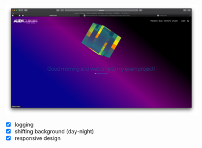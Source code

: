 
[![homepage][1]][2]

[1]:  demo-day.png
[2]:  https://alienclouds.herokuapp.com "Heroku hosted AlienClouds App"

- [x] logging
- [x] shifting background (day-night)
- [x] responsive design